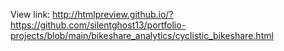 View link: http://htmlpreview.github.io/?https://github.com/silentghost13/portfolio-projects/blob/main/bikeshare_analytics/cyclistic_bikeshare.html
